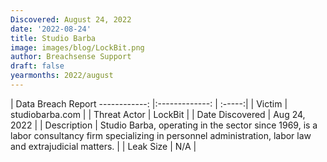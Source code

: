 ```yaml
---
Discovered: August 24, 2022
date: '2022-08-24'
title: Studio Barba
image: images/blog/LockBit.png
author: Breachsense Support
draft: false
yearmonths: 2022/august
---
```



| Data Breach Report
------------:     |:-------------:    | :-----:|
| Victim      | studiobarba.com      | 
| Threat Actor      | LockBit      | 
| Date Discovered      | Aug 24, 2022      | 
| Description      | Studio Barba, operating in the sector since 1969, is a labor consultancy firm specializing in personnel administration, labor law and extrajudicial matters.      | 
| Leak Size      | N/A      | 

